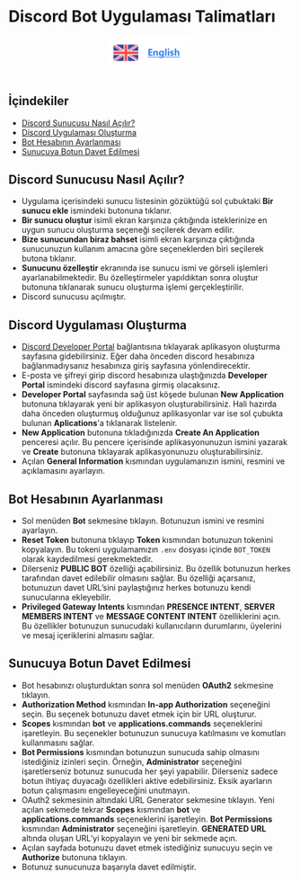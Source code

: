 # Discord Bot Uygulaması Talimatları

<div align= center>
<a href = "">
<img height=60 src="./images/english.png">
</a>
</div>

#

## İçindekiler

- [Discord Sunucusu Nasıl Açılır?](#discord-sunucusu-nasıl-açılır)
- [Discord Uygulaması Oluşturma](#discord-uygulaması-oluşturma)
- [Bot Hesabının Ayarlanması](#bot-hesabının-ayarlanması)
- [Sunucuya Botun Davet Edilmesi](#sunucuya-botun-davet-edilmesi)

## Discord Sunucusu Nasıl Açılır?

- Uygulama içerisindeki sunucu listesinin gözüktüğü sol çubuktaki **Bir sunucu ekle** ismindeki butonuna tıklanır.
- **Bir sunucu oluştur** isimli ekran karşınıza çıktığında isteklerinize en uygun sunucu oluşturma seçeneği seçilerek devam edilir.
- **Bize sunucundan biraz bahset** isimli ekran karşınıza çıktığında sunucunuzun kullanım amacına göre seçeneklerden biri seçilerek butona tıklanır.
- **Sunucunu özelleştir** ekranında ise sunucu ismi ve görseli işlemleri ayarlanabilmektedir. Bu özelleştirmeler yapıldıktan sonra oluştur butonuna tıklanarak sunucu oluşturma işlemi gerçekleştirilir.
- Discord sunucusu açılmıştır.

## Discord Uygulaması Oluşturma

- [Discord Developer Portal](https://discord.com/developers/applications) bağlantısına tıklayarak aplikasyon oluşturma sayfasına gidebilirsiniz. Eğer daha önceden discord hesabınıza bağlanmadıysanız hesabınıza giriş sayfasına yönlendirecektir.
- E-posta ve şifreyi girip discord hesabınıza ulaştığınızda **Developer Portal** ismindeki discord sayfasına girmiş olacaksınız.
- **Developer Portal** sayfasında sağ üst köşede bulunan **New Application** butonuna tıklayarak yeni bir aplikasyon oluşturabilirsiniz. Hali hazırda daha önceden oluşturmuş olduğunuz aplikasyonlar var ise sol çubukta bulunan **Aplications**'a tıklanarak listelenir.
- **New Application** butonuna tıkladığınızda **Create An Application** penceresi açılır. Bu pencere içerisinde aplikasyonunuzun ismini yazarak ve **Create** butonuna tıklayarak aplikasyonunuzu oluşturabilirsiniz.
- Açılan **General Information** kısmından uygulamanızın ismini, resmini ve açıklamasını ayarlayın.

## Bot Hesabının Ayarlanması

- Sol menüden **Bot** sekmesine tıklayın. Botunuzun ismini ve resmini ayarlayın.
- **Reset Token** butonuna tıklayıp **Token** kısmından botunuzun tokenini kopyalayın. Bu tokeni uygulamamızın `.env` dosyası içinde `BOT_TOKEN` olarak kaydedilmesi gerekmektedir.
- Dilerseniz **PUBLIC BOT** özelliği açabilirsiniz. Bu özellik botunuzun herkes tarafından davet edilebilir olmasını sağlar. Bu özelliği açarsanız, botunuzun davet URL’sini paylaştığınız herkes botunuzu kendi sunucularına ekleyebilir.
- **Privileged Gateway Intents** kısmından **PRESENCE INTENT**, **SERVER MEMBERS INTENT** ve **MESSAGE CONTENT INTENT** özelliklerini açın. Bu özellikler botunuzun sunucudaki kullanıcıların durumlarını, üyelerini ve mesaj içeriklerini almasını sağlar.

## Sunucuya Botun Davet Edilmesi

- Bot hesabınızı oluşturduktan sonra sol menüden **OAuth2** sekmesine tıklayın.
- **Authorization Method** kısmından **In-app Authorization** seçeneğini seçin. Bu seçenek botunuzu davet etmek için bir URL oluşturur.
- **Scopes** kısmından **bot** ve **applications.commands** seçeneklerini işaretleyin. Bu seçenekler botunuzun sunucuya katılmasını ve komutları kullanmasını sağlar.
- **Bot Permissions** kısmından botunuzun sunucuda sahip olmasını istediğiniz izinleri seçin. Örneğin, **Administrator** seçeneğini işaretlerseniz botunuz sunucuda her şeyi yapabilir. Dilerseniz sadece botun ihtiyaç duyacağı özellikleri aktive edebilirsiniz. Eksik ayarların botun çalışmasını engelleyeceğini unutmayın.
- OAuth2 sekmesinin altındaki URL Generator sekmesine tıklayın. Yeni açılan sekmede tekrar **Scopes** kısmından **bot** ve **applications.commands** seçeneklerini işaretleyin. **Bot Permissions** kısmından **Administrator** seçeneğini işaretleyin. **GENERATED URL** altında oluşan URL’yi kopyalayın ve yeni bir sekmede açın.
- Açılan sayfada botunuzu davet etmek istediğiniz sunucuyu seçin ve **Authorize** butonuna tıklayın.
- Botunuz sunucunuza başarıyla davet edilmiştir.
